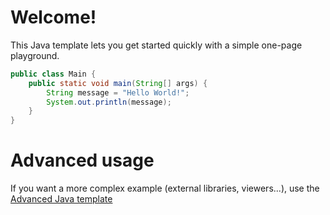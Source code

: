 # Welcome!

This Java template lets you get started quickly with a simple one-page playground.

```java runnable
public class Main {
    public static void main(String[] args) {
        String message = "Hello World!";
        System.out.println(message);
    }
}
```

# Advanced usage

If you want a more complex example (external libraries, viewers...), use the [Advanced Java template](https://tech.io/select-repo/385)
